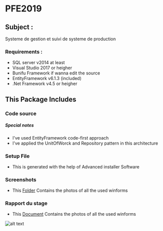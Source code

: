 # PFE2019

## Subject : 
Systeme de gestion et suivi de systeme de production

### Requirements :
- SQL server v2014 at least
- Visual Studio 2017 or heigher
- Bunifu Framework if wanna edit the source
- EntityFramework v6.1.3 (included)
- .Net Framework v4.5 or heigher

## This Package Includes 
### Code source 
##### Special notes
  - I've used EntityFramework code-first approach
  - I've applied the UnitOfWorck and Repository pattern in this architecture 
### Setup File
  - This is generated with the help of Advanced installer Software
### Screenshots
  - This [Folder](https://github.com/SaifEddineBenRomdhane/PFE2019/blob/master/Code%20Source/vegaplatform/screenshots) Contains the photos of all the used winforms
### Rapport du stage
  - This [Document](https://github.com/SaifEddineBenRomdhane/PFE2019/blob/master/Rapport%20PFE.docx) Contains the photos of all the used winforms
 
![alt text](https://github.com/SaifEddineBenRomdhane/PFE2019/blob/master/Code%20Source/vegaplatform/screenshots/main.PNG)
